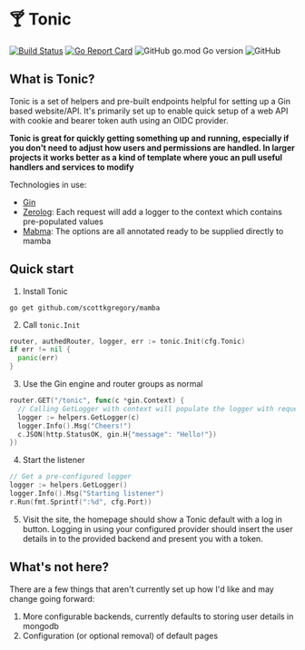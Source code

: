 # 🍸 Tonic

[![Build Status](https://travis-ci.com/ScottKGregory/tonic.svg?branch=main)](https://travis-ci.com/ScottKGregory/tonic)
[![Go Report Card](https://goreportcard.com/badge/github.com/ScottKGregory/tonic)](https://goreportcard.com/report/github.com/ScottKGregory/tonic)
![GitHub go.mod Go version](https://img.shields.io/github/go-mod/go-version/scottkgregory/tonic)
![GitHub](https://img.shields.io/github/license/scottkgregory/tonic)

## What is Tonic?

Tonic is a set of helpers and pre-built endpoints helpful for setting up a Gin based website/API.
It's primarily set up to enable quick setup of a web API with cookie and bearer token auth using an OIDC provider.

**Tonic is great for quickly getting something up and running, especially if you don't need to adjust how users and permissions are handled. In larger projects it works better as a kind of template where youc an pull useful handlers and services to modify**

Technologies in use:

- [Gin](https://github.com/gin-gonic/gin)
- [Zerolog](https://github.com/rs/zerolog): Each request will add a logger to the context which contains pre-populated values
- [Mabma](https://github.com/scottkgregory/mamba): The options are all annotated ready to be supplied directly to mamba

## Quick start

1. Install Tonic

```
go get github.com/scottkgregory/mamba
```

2. Call `tonic.Init`

```go
router, authedRouter, logger, err := tonic.Init(cfg.Tonic)
if err != nil {
  panic(err)
}
```

3. Use the Gin engine and router groups as normal

```go
router.GET("/tonic", func(c *gin.Context) {
  // Calling GetLogger with context will populate the logger with request specific values
  logger := helpers.GetLogger(c)
  logger.Info().Msg("Cheers!")
  c.JSON(http.StatusOK, gin.H{"message": "Hello!"})
})
```

4. Start the listener

```go
// Get a pre-configured logger
logger := helpers.GetLogger()
logger.Info().Msg("Starting listener")
r.Run(fmt.Sprintf(":%d", cfg.Port))
```

5. Visit the site, the homepage should show a Tonic default with a log in button. Logging in using your configured provider
   should insert the user details in to the provided backend and present you with a token.

## What's not here?

There are a few things that aren't currently set up how I'd like and may change going forward:

1. More configurable backends, currently defaults to storing user details in mongodb
2. Configuration (or optional removal) of default pages
